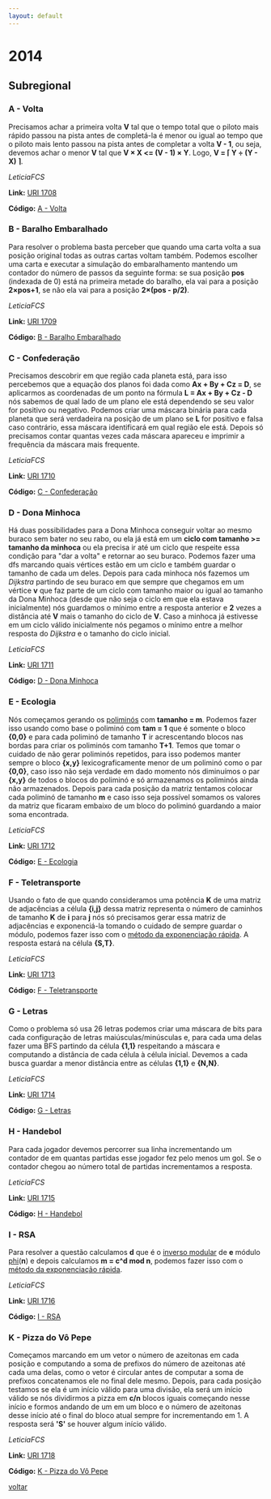 ```yaml
---
layout: default
---
```


# 2014

## Subregional

### A - Volta
Precisamos achar a primeira volta **V** tal que o tempo total que o piloto mais rápido passou na pista antes de completá-la é menor ou igual ao tempo que o piloto mais lento passou na pista antes de completar a volta **V - 1**, ou seja, devemos achar o menor **V** tal que **V × X <= (V - 1) × Y**. 
 Logo, **V = ⌈ Y  ÷ (Y - X) ⌉**.

_LeticiaFCS_

**Link:** [URI 1708](https://www.urionlinejudge.com.br/judge/pt/problems/view/1708) 

**Código:** [A - Volta](./a.cpp)

### B - Baralho Embaralhado
Para resolver o problema basta perceber que quando uma carta volta a sua posição original todas as outras cartas voltam também. Podemos escolher uma carta e executar a simulação do embaralhamento mantendo um contador do número de passos da seguinte forma: se sua posição **pos** (indexada de 0) está na primeira metade do baralho, ela vai para a posição **2×pos+1**, se não ela vai para a posição **2×(pos - p/2)**.

_LeticiaFCS_

**Link:** [URI 1709](https://www.urionlinejudge.com.br/judge/pt/problems/view/1709) 

**Código:** [B - Baralho Embaralhado](./b.cpp)

### C - Confederação
Precisamos descobrir em que região cada planeta está, para isso percebemos que a equação dos planos foi dada como **Ax + By + Cz = D**, se aplicarmos as coordenadas de um ponto na fórmula **L = Ax + By + Cz - D** nós sabemos de qual lado de um plano ele está dependendo se seu valor for positivo ou negativo. Podemos criar uma máscara binária para cada planeta que será verdadeira na posição de um plano se **L** for positivo e falsa caso contrário, essa máscara identificará em qual região ele está. Depois só precisamos contar quantas vezes cada máscara apareceu e imprimir a frequência da máscara mais frequente.

_LeticiaFCS_

**Link:** [URI 1710](https://www.urionlinejudge.com.br/judge/pt/problems/view/1710) 

**Código:** [C - Confederação](./c.cpp)

### D - Dona Minhoca
Há duas possibilidades para a Dona Minhoca conseguir voltar ao mesmo buraco sem bater no seu rabo, ou ela já está em um **ciclo com tamanho >= tamanho da minhoca** ou ela precisa ir até um ciclo que respeite essa condição para "dar a volta" e retornar ao seu buraco. Podemos fazer uma dfs marcando quais vértices estão em um ciclo e também guardar o tamanho de cada um deles. Depois para cada minhoca nós fazemos um _Dijkstra_ partindo de seu buraco em que sempre que chegamos em um vértice **v** que faz parte de um ciclo com tamanho maior ou igual ao tamanho da Dona Minhoca (desde que não seja o ciclo em que ela estava inicialmente) nós guardamos o mínimo entre a resposta anterior e **2** vezes a distância até **V** mais o tamanho do ciclo de **V**. Caso a minhoca já estivesse em um ciclo válido inicialmente nós pegamos o mínimo entre a melhor resposta do _Dijkstra_ e o tamanho do ciclo inicial.

_LeticiaFCS_

**Link:** [URI 1711](https://www.urionlinejudge.com.br/judge/pt/problems/view/1711) 

**Código:** [D - Dona Minhoca](./d.cpp)

### E - Ecologia
Nós começamos gerando os [poliminós](https://pt.wikipedia.org/wiki/Polimin%C3%B3) com **tamanho = m**. Podemos fazer isso usando como base o poliminó com **tam = 1** que é somente o bloco **{0,0}** e para cada poliminó de tamanho **T** ir acrescentando blocos nas bordas para criar os poliminós com tamanho **T+1**. Temos que tomar o cuidado de não gerar poliminós repetidos, para isso podemos manter sempre o bloco **{x,y}** lexicograficamente menor de um poliminó como o par **{0,0}**, caso isso não seja verdade em dado momento nós diminuímos o par **{x,y}** de todos o blocos do poliminó e só armazenamos os poliminós ainda não armazenados. Depois para cada posição da matriz tentamos colocar cada poliminó de tamanho **m** e caso isso seja possível somamos os valores da matriz que ficaram embaixo de um bloco do poliminó guardando a maior soma encontrada.

_LeticiaFCS_

**Link:** [URI 1712](https://www.urionlinejudge.com.br/judge/pt/problems/view/1712) 

**Código:** [E - Ecologia](./e.cpp)

### F - Teletransporte
Usando o fato de que quando consideramos uma potência **K** de uma matriz de adjacências a célula **{i,j}** dessa matriz representa o número de caminhos de tamanho **K** de **i** para **j** nós só precisamos gerar essa matriz de adjacências e exponenciá-la tomando o cuidado de sempre guardar o módulo, podemos fazer isso com o [método da exponenciação rápida](https://www.hackerearth.com/pt-br/practice/notes/matrix-exponentiation-1/). A resposta estará na célula **{S,T}**.

_LeticiaFCS_

**Link:** [URI 1713](https://www.urionlinejudge.com.br/judge/pt/problems/view/1713) 

**Código:** [F - Teletransporte](./f.cpp)

### G - Letras
Como o problema só usa 26 letras podemos criar uma máscara de bits para cada configuração de letras maiúsculas/minúsculas e, para cada uma delas fazer uma BFS partindo da célula **{1,1}** respeitando a máscara e computando a distância de cada célula à célula inicial. Devemos a cada busca guardar a menor distância entre as células **{1,1}** e **{N,N}**.

_LeticiaFCS_

**Link:** [URI 1714](https://www.urionlinejudge.com.br/judge/pt/problems/view/1714) 

**Código:** [G - Letras](./g.cpp)

### H - Handebol
Para cada jogador devemos percorrer sua linha incrementando um contador de em quantas partidas esse jogador fez pelo menos um gol. Se o contador chegou ao número total de partidas incrementamos a resposta.

_LeticiaFCS_

**Link:** [URI 1715](https://www.urionlinejudge.com.br/judge/pt/problems/view/1715) 

**Código:** [H - Handebol](./h.cpp)

### I - RSA
Para resolver a questão calculamos **d** que é o [inverso modular](https://www.geeksforgeeks.org/multiplicative-inverse-under-modulo-m/) de **e** módulo [phi](https://www.geeksforgeeks.org/eulers-totient-function/)(**n**) e depois calculamos **m = c^d mod n**, podemos fazer isso com o [método da exponenciação rápida](https://www.geeksforgeeks.org/modular-exponentiation-power-in-modular-arithmetic/).

_LeticiaFCS_

**Link:** [URI 1716](https://www.urionlinejudge.com.br/judge/pt/problems/view/1716) 

**Código:** [I - RSA](./i.cpp)

### K - Pizza do Vô Pepe
Começamos marcando em um vetor o número de azeitonas em cada posição e computando a soma de prefixos do número de azeitonas até cada uma delas, como o vetor é circular antes de computar a soma de prefixos concatenamos ele no final dele mesmo.
Depois, para cada posição testamos se ela é um início válido para uma divisão, ela será um início válido se nós dividirmos a pizza em **c/n** blocos iguais começando nesse início e formos andando de um em um bloco e o número de azeitonas desse início até o final do bloco atual sempre for incrementando em 1. 
A resposta será **'S'** se houver algum início válido.

_LeticiaFCS_

**Link:** [URI 1718](https://www.urionlinejudge.com.br/judge/pt/problems/view/1718) 

**Código:** [K - Pizza do Vô Pepe](./k.cpp)

[voltar](https://leticiafcs.github.io/Maratona-de-Programacao/)


